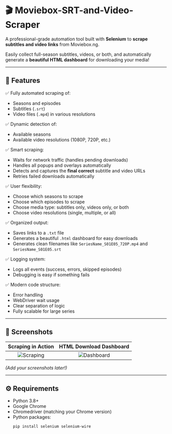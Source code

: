 # 🎬 Moviebox-SRT-and-Video-Scraper

A professional-grade automation tool built with **Selenium** to **scrape subtitles and video links** from Moviebox.ng.

Easily collect full-season subtitles, videos, or both, and automatically generate a **beautiful HTML dashboard** for downloading your media!

---

## 🚀 Features

✅ Fully automated scraping of:
- Seasons and episodes
- Subtitles (`.srt`)  
- Video files (`.mp4`) in various resolutions

✅ Dynamic detection of:
- Available seasons
- Available video resolutions (1080P, 720P, etc.)

✅ Smart scraping:
- Waits for network traffic (handles pending downloads)
- Handles all popups and overlays automatically
- Detects and captures the **final correct** subtitle and video URLs
- Retries failed downloads automatically

✅ User flexibility:
- Choose which seasons to scrape
- Choose which episodes to scrape
- Choose media type: subtitles only, videos only, or both
- Choose video resolutions (single, multiple, or all)

✅ Organized output:
- Saves links to a `.txt` file
- Generates a beautiful `.html` dashboard for easy downloads
- Generates clean filenames like `SeriesName_S01E05_720P.mp4` and `SeriesName_S01E05.srt`

✅ Logging system:
- Logs all events (success, errors, skipped episodes)
- Debugging is easy if something fails

✅ Modern code structure:
- Error handling
- WebDriver wait usage
- Clear separation of logic
- Fully scalable for large series

---

## 📸 Screenshots

| Scraping in Action | HTML Download Dashboard |
|:---:|:---:|
| ![Scraping](screenshots/scraping.gif) | ![Dashboard](screenshots/dashboard.png) |

*(Add your screenshots later!)*

---

## ⚙️ Requirements

- Python 3.8+
- Google Chrome
- Chromedriver (matching your Chrome version)
- Python packages:
  ```bash
  pip install selenium selenium-wire
